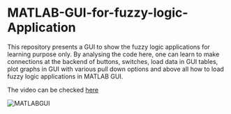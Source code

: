 # MATLAB-GUI-for-fuzzy-logic-Application
This repository presents a GUI to show the fuzzy logic applications for learning purpose only. By analysing the code here, one can learn to make connections at the backend of buttons, switches, load data in GUI tables, plot graphs in GUI with various pull down options and above all how to load fuzzy logic applications in MATLAB GUI.

The video can be checked [here](https://free-thesis.com/product/matlab-gui-presentation-for-fuzzy-logic-application/)


![MATLABGUI](https://free-thesis.com/wp-content/uploads/2019/05/GUI-for-fuzzy-logic-fis-file.png)

